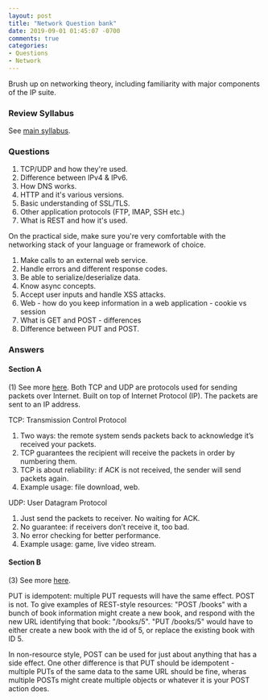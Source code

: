 ```yaml
---
layout: post
title: "Network Question bank"
date: 2019-09-01 01:45:07 -0700
comments: true
categories: 
- Questions
- Network
---
```


Brush up on networking theory, including familiarity with major components of the IP suite.

<!--more-->

### Review Syllabus

See [main syllabus](/syllabus/).

### Questions

1. TCP/UDP and how they're used.
2. Difference between IPv4 & IPv6.
3. How DNS works.
4. HTTP and it's various versions.
5. Basic understanding of SSL/TLS.
6. Other application protocols (FTP, IMAP, SSH etc.)
7. What is REST and how it's used.

On the practical side, make sure you're very comfortable with the networking stack of your language or framework of choice.

1. Make calls to an external web service.
2. Handle errors and different response codes.
3. Be able to serialize/deserialize data.
4. Know async concepts.
5. Accept user inputs and handle XSS attacks.
1. Web - how do you keep information in a web application - cookie vs session
2. What is GET and POST - differences
3. Difference between PUT and POST.

### Answers

#### Section A

(1) See more [here](http://www.howtogeek.com/190014/htg-explains-what-is-the-difference-between-tcp-and-udp/).
Both TCP and UDP are protocols used for sending packets over Internet.
Built on top of Internet Protocol (IP). The packets are sent to an IP address.

TCP: Transmission Control Protocol

1. Two ways: the remote system sends packets back to acknowledge it’s received your packets.
2. TCP guarantees the recipient will receive the packets in order by numbering them.
3. TCP is about reliability: if ACK is not received, the sender will send packets again.
4. Example usage: file download, web.

UDP: User Datagram Protocol

1. Just send the packets to receiver. No waiting for ACK.
2. No guarantee: if receivers don’t receive it, too bad.
3. No error checking for better performance.
4. Example usage: game, live video stream.

#### Section B

(3) See more [here](http://stackoverflow.com/questions/107390/whats-the-difference-between-a-post-and-a-put-http-request). 

PUT is idempotent: multiple PUT requests will have the same effect. POST is not.
To give examples of REST-style resources:
"POST /books" with a bunch of book information might create a new book, and respond with the new URL identifying that book: "/books/5".
"PUT /books/5" would have to either create a new book with the id of 5, or replace the existing book with ID 5.

In non-resource style, POST can be used for just about anything that has a side effect. One other difference is that PUT should be idempotent - multiple PUTs of the same data to the same URL should be fine, wheras multiple POSTs might create multiple objects or whatever it is your POST action does.

